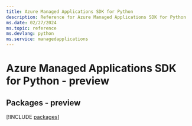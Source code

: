 ```yaml
---
title: Azure Managed Applications SDK for Python
description: Reference for Azure Managed Applications SDK for Python
ms.date: 02/27/2024
ms.topic: reference
ms.devlang: python
ms.service: managedapplications
---
```

# Azure Managed Applications SDK for Python - preview
## Packages - preview
[!INCLUDE [packages](managed-applications-index.md)]